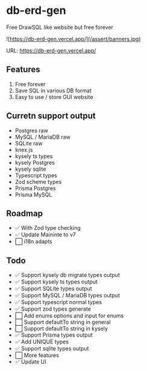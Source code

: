 # db-erd-gen
Free DrawSQL like website but free forever  

![https://db-erd-gen.vercel.app/](/assert/banners.jpg)

URL: https://db-erd-gen.vercel.app/

## Features  
1. Free forever  
2. Save SQL in various DB format  
3. Easy to use / store GUI website    

## Curretn support output  
- Postgres raw  
- MySQL / MariaDB raw 
- SQLite raw
- knex.js  
- kysely ts types
- kysely Postgres
- kysely sqlite
- Typescript types
- Zod scheme types
- Prisma Postgres
- Prisma MySQL

## Roadmap
- ✅ With Zod type checking
- ✅ Update Maininte to v7
- ⬜️ i18n adapts

## Todo
- ✅ Support kysely db migrate types output  
- ✅ Support kysely ts types output  
- ✅ Support SQLite types output  
- ✅ Support MySQL / MariaDB types output  
- ✅ Support typescript normal types
- ✅ Support zod types generate
- ⬜️ Add enums options and input for enums
- ⬜️ Support defaultTo string in general
- ⬜️ Support defaultTo string in kysely
- ✅ Support Prisma types output  
- ✅ Add UNIQUE types  
- ✅ Support sqlite types output    
- ⬜️ More features  
- ✅ Update UI  
